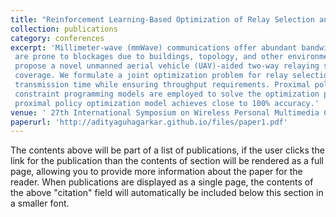 ```yaml
---
title: "Reinforcement Learning-Based Optimization of Relay Selection and Transmission Scheduling for UAV-Aided mmWave Vehicular Networks"
collection: publications
category: conferences
excerpt: 'Millimeter-wave (mmWave) communications offer abundant bandwidth for vehicular networks; however, they
 are prone to blockages due to buildings, topology, and other environmental factors. To address these challenges, we
 propose a novel unmanned aerial vehicle (UAV)-aided two-way relaying system to enhance vehicular connectivity and
 coverage. We formulate a joint optimization problem for relay selection and transmission scheduling to minimize
 transmission time while ensuring throughput requirements. Proximal policy optimization, deep Q-network, and
 constraint programming models are employed to solve the optimization problem. Extensive evaluations reveal that the
 proximal policy optimization model achieves close to 100% accuracy.'
venue: ' 27th International Symposium on Wireless Personal Multimedia Communications, 2024'
paperurl: 'http://adityaguhagarkar.github.io/files/paper1.pdf'
---
```


The contents above will be part of a list of publications, if the user clicks the link for the publication than the contents of section will be rendered as a full page, allowing you to provide more information about the paper for the reader. When publications are displayed as a single page, the contents of the above "citation" field will automatically be included below this section in a smaller font.
